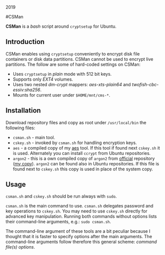 2019

#CSMan

<!--- tags: linux -->

**CSMan** is a *bash* script around `cryptsetup` for Ubuntu.

## Introduction

CSMan enables using `cryptsetup` conveniently to encrypt disk file containers or disk data partitions. CSMan cannot be used to encrypt live partitions. The follow are some of hard-coded settings on CSMan:

* Uses `cryptsetup` in *plain* mode with 512 bit keys.
* Supports only *EXT4* volumes.
* Uses two nested *dm-crypt* mappers: *aes-xts-plain64* and *twofish-cbc-essiv:sha256*.
* Mounts for current user under `$HOME/mnt/cms-*`.

## Installation

Download repository files and copy as root under `/usr/local/bin` the following files:

* `csman.sh` - main tool.
* `cskey.sh` - invoked by `csman.sh` for handling encryption keys.
* `aes` - a compiled copy of my [aes](#r/cpp-aes-tool.md) tool. If this tool if found next `cskey.sh` it is used. Alternately you can install `ccrypt` from Ubuntu repositories. 
* `argon2` - this is a own compiled copy of `argon2` from [official](https://github.com/P-H-C/phc-winner-argon2) repository ([my copy](https://github.com/madebits/phc-winner-argon2)). `argon2` can be found also in Ubuntu repositories. If this file is found next to `cskey.sh` this copy is used in place of the system copy.

## Usage

`csman.sh` and `cskey.sh` should be run always with `sudo`. 

`csman.sh` is the main command to use. `csman.sh` delegates password and key operations to `cskey.sh`. You may need to use `cskey.sh` directly for advanced key manipulation. Running both commands without options lists their command-line arguments, e.g.: `sudo csman.sh`.

The command-line argument of these tools are a bit peculiar because I thought that it is faster to specify options after the main arguments. The command-line arguments follow therefore this general scheme: *command file(s) options*.











